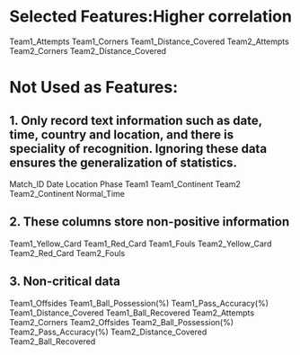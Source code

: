 # Selected Features:Higher correlation 
Team1_Attempts
Team1_Corners
Team1_Distance_Covered
Team2_Attempts
Team2_Corners
Team2_Distance_Covered

# Not Used as Features:
## 1. Only record text information such as date, time, country and location, and there is speciality of recognition. Ignoring these data ensures the generalization of statistics. 
Match_ID
Date
Location
Phase
Team1
Team1_Continent
Team2
Team2_Continent
Normal_Time

## 2. These columns store non-positive information
Team1_Yellow_Card
Team1_Red_Card
Team1_Fouls
Team2_Yellow_Card
Team2_Red_Card
Team2_Fouls

## 3. Non-critical data
Team1_Offsides
Team1_Ball_Possession(%)
Team1_Pass_Accuracy(%)
Team1_Distance_Covered
Team1_Ball_Recovered
Team2_Attempts
Team2_Corners
Team2_Offsides
Team2_Ball_Possession(%)
Team2_Pass_Accuracy(%)
Team2_Distance_Covered
Team2_Ball_Recovered
